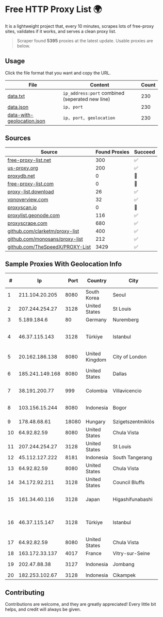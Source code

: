 
# Free HTTP Proxy List 🌍

It is a lightweight project that, every 10 minutes, scrapes lots of free-proxy sites, validates if it works, and serves a clean proxy list.


> Scraper found **5395** proxies at the latest update. Usable proxies are below.

## Usage

Click the file format that you want and copy the URL.


|File|Content|Count|
|----|-------|-----|
|[data.txt](https://raw.githubusercontent.com/themiralay/Proxy-List-World/master/data.txt)|`ip_address:port` combined (seperated new line)|230|
|[data.json](https://raw.githubusercontent.com/themiralay/Proxy-List-World/master/data.json)|`ip, port`|230|
|[data-with-geolocation.json](https://raw.githubusercontent.com/themiralay/Proxy-List-World/master/data-with-geolocation.json)|`ip, port, geolocation`|230|

## Sources

|Source|Found Proxies|Succeed|
|------|-------------|-------|
|[free-proxy-list.net](https://free-proxy-list.net)|300|✅|
|[us-proxy.org](https://www.us-proxy.org)|200|✅|
|[proxydb.net](http://proxydb.net)|0|🚫|
|[free-proxy-list.com](https://free-proxy-list.com/?page=&port=&type%5B%5D=http&type%5B%5D=https&up_time=0&search=Search)|0|🚫|
|[proxy-list.download](https://www.proxy-list.download/HTTP)|26|✅|
|[vpnoverview.com](https://vpnoverview.com/privacy/anonymous-browsing/free-proxy-servers)|32|✅|
|[proxyscan.io](https://www.proxyscan.io)|0|🚫|
|[proxylist.geonode.com](https://proxylist.geonode.com/api/proxy-list?limit=300&page=1&sort_by=lastChecked&sort_type=desc&protocols=http,https)|116|✅|
|[proxyscrape.com](https://api.proxyscrape.com/v2/?request=displayproxies&protocol=http&timeout=10000&country=all&ssl=all&anonymity=all)|680|✅|
|[github.com/clarketm/proxy-list](https://raw.githubusercontent.com/clarketm/proxy-list/master/proxy-list-raw.txt)|400|✅|
|[github.com/monosans/proxy-list](https://raw.githubusercontent.com/monosans/proxy-list/main/proxies/http.txt)|212|✅|
|[github.com/TheSpeedX/PROXY-List](https://raw.githubusercontent.com/TheSpeedX/PROXY-List/master/http.txt)|3429|✅|


## Sample Proxies With Geolocation Info

|#|Ip|Port|Country|City|Internet Service Provider|
|-|--|----|-------|----|-------------------------|
|1|211.104.20.205|8080|South Korea|Seoul|Korea Telecom|
|2|207.244.254.27|3128|United States|St Louis|Nubes, LLC|
|3|5.189.184.6|80|Germany|Nuremberg|Contabo GmbH|
|4|46.37.115.143|3128|Türkiye|Istanbul|Ovabil Internet VE Bilisim Hizmetleri Limited Sirketi|
|5|20.162.186.138|8080|United Kingdom|City of London|Microsoft Corporation|
|6|185.241.149.168|8080|United States|Dallas|Tier.Net Technologies LLC|
|7|38.191.200.77|999|Colombia|Villavicencio|Cogent Communications|
|8|103.156.15.244|8080|Indonesia|Bogor|PT Lintas Jaringan Nusantara|
|9|178.48.68.61|18080|Hungary|Szigetszentmiklós|UPC|
|10|64.92.82.59|8080|United States|Chula Vista|Momentum Telecom, Inc.|
|11|207.244.254.27|3128|United States|St Louis|Nubes, LLC|
|12|45.112.127.222|8181|Indonesia|South Tangerang|FIBERNET|
|13|64.92.82.59|8080|United States|Chula Vista|Momentum Telecom, Inc.|
|14|34.172.92.211|3128|United States|Council Bluffs|Google LLC|
|15|161.34.40.116|3128|Japan|Higashifunabashi|NTT PC Communications, Inc.|
|16|46.37.115.147|3128|Türkiye|Istanbul|Ovabil Internet VE Bilisim Hizmetleri Limited Sirketi|
|17|64.92.82.59|8080|United States|Chula Vista|Momentum Telecom, Inc.|
|18|163.172.33.137|4017|France|Vitry-sur-Seine|Online S.A.S.|
|19|202.47.88.38|3127|Indonesia|Jombang|PT. Java Digital Nusantara|
|20|182.253.102.67|3128|Indonesia|Cikampek|BIZNET|



## Contributing

Contributions are welcome, and they are greatly appreciated! Every
little bit helps, and credit will always be given.

